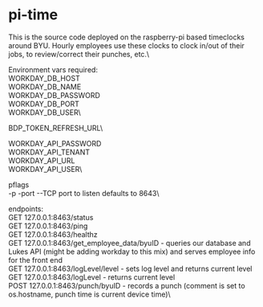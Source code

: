 # pi-time

This is the source code deployed on the raspberry-pi based timeclocks around BYU. Hourly employees use these clocks to clock in/out of their jobs, to review/correct their punches, etc.\\

Environment vars required:\
WORKDAY_DB_HOST\
WORKDAY_DB_NAME\
WORKDAY_DB_PASSWORD\
WORKDAY_DB_PORT\
WORKDAY_DB_USER\\

BDP_TOKEN_REFRESH_URL\\

WORKDAY_API_PASSWORD\
WORKDAY_API_TENANT\
WORKDAY_API_URL\
WORKDAY_API_USER\\

pflags\
-p -port --TCP port to listen defaults to 8643\\

endpoints:\
GET 127.0.0.1:8463/status\
GET 127.0.0.1:8463/ping\
GET 127.0.0.1:8463/healthz\
GET 127.0.0.1:8463/get_employee_data/byuID - queries our database and Lukes API (might be adding workday to this mix) and serves employee info for the front end\
GET 127.0.0.1:8463/logLevel/level - sets log level and returns current level\
GET 127.0.0.1:8463/logLevel - returns current level\
POST 127.0.0.1:8463/punch/byuID - records a punch (comment is set to os.hostname, punch time is current device time)\


